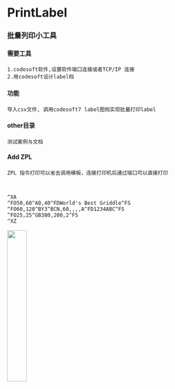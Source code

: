 # PrintLabel

### 批量列印小工具

#### 需要工具
    1.codesoft软件,设置软件端口连接或者TCP/IP 连接
    2.用codesoft设计label档
#### 功能
    导入csv文件, 调用codesoft7 label图档实现批量打印label
#### other目录
    测试案例与文档
#### Add ZPL
    ZPL 指令打印可以省去调用模板，连接打印机后通过端口可以直接打印
    
    
    
    ^XA
    ^FO50,60^A0,40^FDWorld's Best Griddle^FS
    ^FO60,120^BY3^BCN,60,,,,A^FD1234ABC^FS
    ^FO25,25^GB380,200,2^FS
    ^XZ

<img src="https://naiop.github.io/mimages/picture/zpl.png" width="30%"  />

